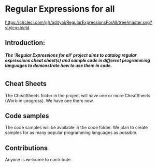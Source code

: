 # Regular Expressions for all

https://circleci.com/gh/adityai/RegularExpressionsForAll/tree/master.svg?style=shield

## Introduction:
##### The 'Regular Expressions for all' project aims to catalog regular expressions cheat sheet(s) and sample code in different programming languages to demonstrate how to use them in code.

#
#
## Cheat Sheets
The CheatSheets folder in the project will have one or more CheatSheets (Work-in-progress). We have one there now.

## Code samples
The code samples will be available in the code folder. We plan to create samples for as many popular programming languages as possible.

## Contributions
Anyone is welcome to contribute. 
